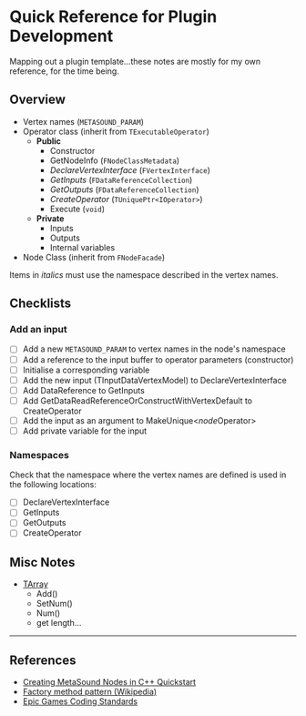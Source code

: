 # Quick Reference for Plugin Development
Mapping out a plugin template...these notes are mostly for my own reference, for the time being.

## Overview
- Vertex names (`METASOUND_PARAM`)
- Operator class (inherit from `TExecutableOperator`)
  - **Public**
    - Constructor
    - GetNodeInfo (`FNodeClassMetadata`)
    - *DeclareVertexInterface* (`FVertexInterface`)
    - *GetInputs* (`FDataReferenceCollection`)
    - *GetOutputs* (`FDataReferenceCollection`)
    - *CreateOperator* (`TUniquePtr<IOperator>`)
    - Execute (`void`)
  - **Private**
    - Inputs
    - Outputs
    - Internal variables
- Node Class (inherit from `FNodeFacade`)

Items in *italics* must use the namespace described in the vertex names.

## Checklists
### Add an input
- [ ] Add a new `METASOUND_PARAM` to vertex names in the node's namespace
- [ ] Add a reference to the input buffer to operator parameters (constructor)
- [ ] Initialise a corresponding variable
- [ ] Add the new input (TInputDataVertexModel) to DeclareVertexInterface
- [ ] Add DataReference to GetInputs
- [ ] Add GetDataReadReferenceOrConstructWithVertexDefault to CreateOperator
- [ ] Add the input as an argument to MakeUnique<*node*Operator>
- [ ] Add private variable for the input

### Namespaces
Check that the namespace where the vertex names are defined is used in the following locations:
- [ ] DeclareVertexInterface
- [ ] GetInputs
- [ ] GetOutputs
- [ ] CreateOperator

## Misc Notes
- [TArray](https://dev.epicgames.com/documentation/en-us/unreal-engine/array-containers-in-unreal-engine)
  - Add()
  - SetNum() 
  - Num() 
  - get length...

---

## References

- [Creating MetaSound Nodes in C++ Quickstart](https://dev.epicgames.com/community/learning/tutorials/ry7p/unreal-engine-creating-metasound-nodes-in-c-quickstart)
- [Factory method pattern (Wikipedia)](https://en.wikipedia.org/wiki/Factory_method_pattern)
- [Epic Games Coding Standards](https://dev.epicgames.com/documentation/en-us/unreal-engine/epic-cplusplus-coding-standard-for-unreal-engine?application_version=5.4)
